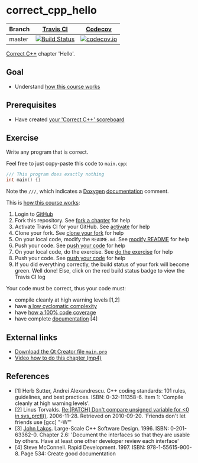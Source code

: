 # correct_cpp_hello

Branch|[Travis CI](https://travis-ci.org)|[Codecov](https://www.codecov.io)
---|---|---
master|[![Build Status](https://travis-ci.org/95Titus/correct_cpp_hello.svg?branch=master)](https://travis-ci.org/95Titus/correct_cpp_hello)|[![codecov.io](https://codecov.io/github/95Titus/correct_cpp_hello/coverage.svg?branch=master)](https://codecov.io/github/95Titus/correct_cpp_hello/branch/master)

[Correct C++](https://github.com/richelbilderbeek/correct_cpp) chapter 'Hello'.

## Goal

 * Understand [how this course works](https://github.com/95Titus/correct_cpp/blob/master/doc/how_this_course_works.md)

## Prerequisites

 * Have created [your 'Correct C++' scoreboard](https://github.com/95Titus/correct_cpp_scoreboard)

## Exercise

Write any program that is correct. 

Feel free to just copy-paste this code to `main.cpp`:

```c++
/// This program does exactly nothing
int main() {}
```

Note the `///`, which indicates a [Doxygen](https://github.com/95Titus/cpp/blob/master/content/CppDoxygen.md) [documentation](https://github.com/95Titus/cpp/blob/master/content/CppDocumentation.md) comment.

This is [how this course works](https://github.com/95Titus/correct_cpp/blob/master/doc/how_this_course_works.md):

  1. Login to [GitHub](https://github.com/)
  2. Fork this repository. See [fork a chapter](https://github.com/95Titus/correct_cpp/blob/master/doc/fork_a_chapter.md) for help
  3. Activate Travis CI for your GitHub. See [activate](https://github.com/95Titus/correct_cpp/blob/master/doc/activate.md) for help 
  4. Clone your fork. See [clone your fork](https://github.com/95Titus/correct_cpp/blob/master/doc/clone_your_fork.md) for help
  5. On your local code, modify the `README.md`. See [modify README](https://github.com/95Titus/correct_cpp/blob/master/doc/modify_readme.md) for help
  6. Push your code. See [push your code](https://github.com/95Titus/correct_cpp/blob/master/doc/push_your_code.md) for help
  7. On your local code, do the exercise. See [do the exercise](https://github.com/95Titus/correct_cpp/blob/master/doc/do_the_exercise.md) for help
  8. Push your code. See [push your code](https://github.com/95Titus/correct_cpp/blob/master/doc/push_your_code.md) for help
  9. If you did everything correctly, the build status of your fork will become green. Well done! Else, click on the red build status badge to view the Travis CI log

Your code must be correct, thus your code must:

 * compile cleanly at high warning levels [1,2] 
 * have [a low cyclomatic complexity](https://github.com/95Titus/correct_cpp/blob/master/doc/lower_cyclomatic_complexity.md)
 * have [how a 100% code coverage](https://github.com/95Titus/correct_cpp/blob/master/doc/get_100_percent_code_coverage.md)
 * have complete [documentation](https://github.com/95Titus/cpp/blob/master/content/CppDocumentation.md) [4]

## External links

 * [Download the Qt Creator file `main.pro`](https://raw.githubusercontent.com/95Titus/correct_cpp/master/shared/main.pro)
 * [Video how to do this chapter (mp4)](http://www.95Titus.nl/correct_cpp_hello.mp4)

## References

 * [1] Herb Sutter, Andrei Alexandrescu. C++ coding standards: 101 rules, guidelines, and best practices. ISBN: 0-32-111358-6. Item 1: 'Compile cleanly at high warning levels'.
 * [2] Linus Torvalds. [Re:[PATCH] Don't compare unsigned variable for &lt;0 in sys\_prctl()](http://linux.derkeiler.com/Mailing-Lists/Kernel/2006-11/msg08325.html). 2006-11-28. Retrieved on 2010-09-20. 'Friends don't let friends use [gcc] "-W"'
 * [3] [John Lakos](CppJohnLakos.md). Large-Scale C++ Software Design. 1996. ISBN: 0-201-63362-0. Chapter 2.6: 'Document the interfaces so that they are usable by others. Have at least one other developer review each interface'
 * [4] Steve McConnell. Rapid Development. 1997. ISBN: 978-1-55615-900-8. Page 534: Create good documentation
